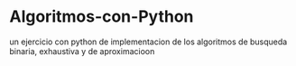 # Algoritmos-con-Python
un ejercicio con python de implementacion de los algoritmos de busqueda binaria, exhaustiva y de aproximacioon
